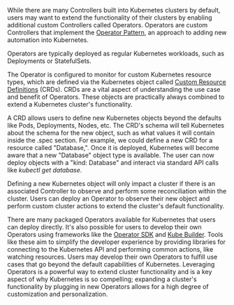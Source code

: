 While there are many Controllers built into Kubernetes clusters by default, users may want to extend the functionality of their clusters by enabling additional custom Controllers called Operators. Operators are custom Controllers that implement the [Operator Pattern](https://kubernetes.io/docs/concepts/extend-kubernetes/operator/), an approach to adding new automation into Kubernetes.

Operators are typically deployed as regular Kubernetes workloads, such as Deployments or StatefulSets.

The Operator is configured to monitor for custom Kubernetes resource types, which are defined via the Kubernetes object called [Custom Resource Definitions](https://kubernetes.io/docs/concepts/extend-kubernetes/api-extension/custom-resources/) (CRDs). CRDs are a vital aspect of understanding the use case and benefit of Operators. These objects are practically always combined to extend a Kubernetes cluster's functionality.

A CRD allows users to define new Kubernetes objects beyond the defaults like Pods, Deployments, Nodes, etc. The CRD's schema will tell Kubernetes about the schema for the new object, such as what values it will contain inside the .spec section. For example, we could define a new CRD for a resource called "Database,". Once it is deployed, Kubernetes will become aware that a new "Database" object type is available. The user can now deploy objects with a "kind: Database" and interact via standard API calls like _kubectl get database_.

Defining a new Kubernetes object will only impact a cluster if there is an associated Controller to observe and perform some reconciliation within the cluster. Users can deploy an Operator to observe their new object and perform custom cluster actions to extend the cluster's default functionality.

There are many packaged Operators available for Kubernetes that users can deploy directly. It's also possible for users to develop their own Operators using frameworks like the [Operator SDK](https://sdk.operatorframework.io/) and [Kube Builder](https://github.com/kubernetes-sigs/kubebuilder). Tools like these aim to simplify the developer experience by providing libraries for connecting to the Kubernetes API and performing common actions, like watching resources. Users may develop their own Operators to fulfill use cases that go beyond the default capabilities of Kubernetes. Leveraging Operators is a powerful way to extend cluster functionality and is a key aspect of why Kubernetes is so compelling; expanding a cluster's functionality by plugging in new Operators allows for a high degree of customization and personalization.

